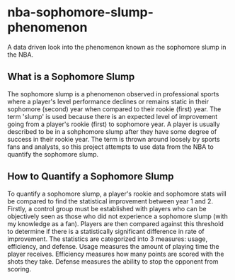 # nba-sophomore-slump-phenomenon
A data driven look into the phenomenon known as the sophomore slump in the NBA. 

## What is a Sophomore Slump
The sophomore slump is a phenomenon observed in professional sports where a player's level performance declines or remains static in their sophomore (second) year when compared to their rookie (first) year. The term 'slump' is used because there is an expected level of improvement going from a player's rookie (first) to sophomore year. A player is usually described to be in a sohphomore slump after they have some degree of success in their rookie year. The term is thrown around loosely by sports fans and analysts, so this project attempts to use data from the NBA to quantify the sophomore slump. 

## How to Quantify a Sophomore Slump
To quantify a sophomore slump, a player's rookie and sophomore stats will be compared to find the statistical improvement between year 1 and 2. Firstly, a control group must be established with players who can be objectively seen as those who did not experience a sophomore slump (with my knowledge as a fan). Players are then compared against this threshold to determine if there is a statistically significant difference in rate of improvement. The statistics are categorized into 3 measures: usage, efficiency, and defense. Usage measures the amount of playing time the player receives. Efficiency measures how many points are scored with the shots they take. Defense measures the ability to stop the opponent from scoring. 

